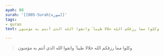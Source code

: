```yaml
---
ayah: 88
surah: '[[005-Surah|سورة]]'
tags:
- quran
text: وكلوا مما رزقكم الله حلالا طيبا ۚ واتقوا الله الذي أنتم به مؤمنون

---
```

> وكلوا مما رزقكم الله حلالا طيبا ۚ واتقوا الله الذي أنتم به مؤمنون
